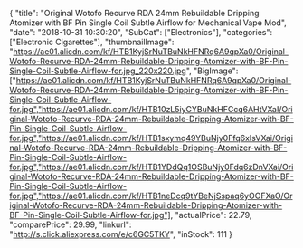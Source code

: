 {
	"title": "Original Wotofo Recurve RDA 24mm Rebuildable Dripping Atomizer with BF Pin Single Coil Subtle Airflow for Mechanical Vape Mod",
	"date": "2018-10-31 10:30:20",
	"SubCat": ["Electronics"],
	"categories": ["Electronic Cigarettes"],
	"thumbnailImage": "https://ae01.alicdn.com/kf/HTB1KyjSrNuTBuNkHFNRq6A9qpXa0/Original-Wotofo-Recurve-RDA-24mm-Rebuildable-Dripping-Atomizer-with-BF-Pin-Single-Coil-Subtle-Airflow-for.jpg_220x220.jpg",
	"BigImage": ["https://ae01.alicdn.com/kf/HTB1KyjSrNuTBuNkHFNRq6A9qpXa0/Original-Wotofo-Recurve-RDA-24mm-Rebuildable-Dripping-Atomizer-with-BF-Pin-Single-Coil-Subtle-Airflow-for.jpg","https://ae01.alicdn.com/kf/HTB10zL5iyCYBuNkHFCcq6AHtVXaI/Original-Wotofo-Recurve-RDA-24mm-Rebuildable-Dripping-Atomizer-with-BF-Pin-Single-Coil-Subtle-Airflow-for.jpg","https://ae01.alicdn.com/kf/HTB1sxymq49YBuNjy0Ffq6xIsVXai/Original-Wotofo-Recurve-RDA-24mm-Rebuildable-Dripping-Atomizer-with-BF-Pin-Single-Coil-Subtle-Airflow-for.jpg","https://ae01.alicdn.com/kf/HTB1YDdQq1OSBuNjy0Fdq6zDnVXai/Original-Wotofo-Recurve-RDA-24mm-Rebuildable-Dripping-Atomizer-with-BF-Pin-Single-Coil-Subtle-Airflow-for.jpg","https://ae01.alicdn.com/kf/HTB1neDcq9tYBeNjSspaq6yOOFXaO/Original-Wotofo-Recurve-RDA-24mm-Rebuildable-Dripping-Atomizer-with-BF-Pin-Single-Coil-Subtle-Airflow-for.jpg"],
	"actualPrice": 22.79,
	"comparePrice": 29.99,
	"linkurl": "http://s.click.aliexpress.com/e/c6GC5TKY",
	"inStock": 111
}

